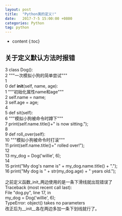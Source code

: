 ```yaml
---
layout: post
title:  "Python类的定义!"
date:   2017-7-5 15:00:00 +0800
categories: Python
tag: python
---
```


* content
{:toc}


关于定义默认方法时报错
--------------------

  3 class Dog():<br>
  2     """一次模拟小狗的简单尝试"""<br>
  1 <br>
  0     def __init__(self, name, age):<br>
  1         """初始化属性name和age"""<br>
  2         self.name = name;<br>
  3         self.age = age;<br>
  4 <br>
  5     def sit(self):<br>
  6         """模拟小狗被命令时蹲下"""<br>
  7         print(self.name.title()+" is now sitting.");<br>
  8 <br>
  9     def roll_over(self):<br>
 10         """模拟小狗被命令时打滚"""<br>
 11         print(self.name.title()+" rolled over!");<br>
 12 <br>
 13 my_dog = Dog('willie', 6);<br>
 14 <br>
 15 print("My dog's name is" + my_dog.name.title() + ".");<br>
 16 print("My dog is " + str(my_dog.age) + " years old.");<br>
<br>
之前定义函数_init_两边使用的是一条下滑线就出现错误了<br>
Traceback (most recent call last):<br>
  File "dog.py", line 17, in <module> <br>
    my_dog = Dog('willie', 6);<br>
TypeError: object() takes no parameters<br>
改正后为__init__各在两边多加一条下划线就行了。<br>


